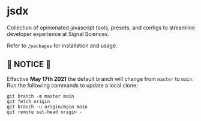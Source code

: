 # jsdx

Collection of opinionated javascript tools, presets, and configs to streamline
developer experience at Signal Sciences.

Refer to `/packages` for installation and usage.

## :rotating_light: NOTICE :rotating_light:

Effective **May 17th 2021** the default branch will change from `master` to `main`. Run the following commands to update a local clone:

```
git branch -m master main
git fetch origin
git branch -u origin/main main
git remote set-head origin -
```
